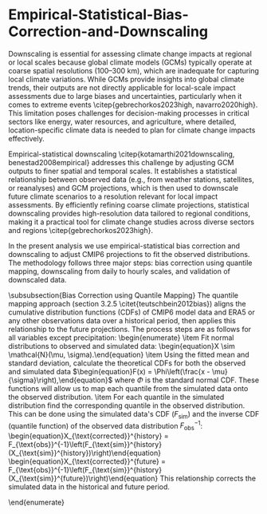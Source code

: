 # Empirical-Statistical-Bias-Correction-and-Downscaling
Downscaling is essential for assessing climate change impacts at regional or local scales because global climate models (GCMs) typically operate at coarse spatial resolutions (100–300 km), which are inadequate for capturing local climate variations. While GCMs provide insights into global climate trends, their outputs are not directly applicable for local-scale impact assessments due to large biases and uncertainties, particularly when it comes to extreme events \citep{gebrechorkos2023high, navarro2020high}. This limitation poses challenges for decision-making processes in critical sectors like energy, water resources, and agriculture, where detailed, location-specific climate data is needed to plan for climate change impacts effectively. 

Empirical-statistical downscaling \citep{kotamarthi2021downscaling, benestad2008empirical} addresses this challenge by adjusting GCM outputs to finer spatial and temporal scales. It establishes a statistical relationship between observed data (e.g., from weather stations, satellites, or reanalyses) and GCM projections, which is then used to downscale future climate scenarios to a resolution relevant for local impact assessments. By efficiently refining coarse climate projections, statistical downscaling provides high-resolution data tailored to regional conditions, making it a practical tool for climate change studies across diverse sectors and regions \citep{gebrechorkos2023high}. 

In the present analysis we use empirical-statistical bias correction and downscaling to adjust CMIP6 projections to fit the observed distributions. The methodology follows three major steps: bias correction using quantile mapping, downscaling from daily to hourly scales, and validation of downscaled data.

\subsubsection{Bias Correction using Quantile Mapping}
The quantile mapping approach (section 3.2.5 \citet{teutschbein2012bias}) aligns the cumulative distribution functions (CDFs) of CMIP6 model data and ERA5 or any other observations data over a historical period, then applies this relationship to the future projections. The process steps are as follows for all variables except precipitation:
\begin{enumerate}
    \item Fit normal distributions to observed and simulated data:
    \begin{equation}X \sim \mathcal{N}(\mu, \sigma).\end{equation}
    \item Using the fitted mean and standard deviation, calculate the theoretical CDFs for both the observed and simulated data
     $`\begin{equation}F(x) = \Phi\left(\frac{x - \mu}{\sigma}\right),\end{equation}`$
    where $\Phi$ is the standard normal CDF. These functions will allow us to map each quantile from the simulated data onto the observed distribution.
    \item For each quantile in the simulated distribution find the corresponding quantile in the observed distribution. This can be done using the simulated data's CDF ($F_{\text{sim}}$) and the inverse CDF (quantile function) of the observed data distribution $F_{\text{obs}}^{-1}$:
        \begin{equation}X_{\text{corrected}}^{history} = F_{\text{obs}}^{-1}\left(F_{\text{sim}}^{history}(X_{\text{sim}}^{history})\right)\end{equation}
    \begin{equation}X_{\text{corrected}}^{future} = F_{\text{obs}}^{-1}\left(F_{\text{sim}}^{history}(X_{\text{sim}}^{future})\right)\end{equation}
    This relationship corrects the simulated data in the historical and future period. 
     
\end{enumerate}
